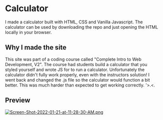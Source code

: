 # Calculator
I made a calculator built with HTML, CSS and Vanilla Javascript.  The calculator can be used by downloading the repo and just opening the HTML locally in your browser.

## Why I made the site 
This site was part of a coding course called "Complete Intro to Web Development, V2". The course had students build a calculator that you styled yourself and wrote JS for to run a calculator. Unfortunately the calculator didn't fully work properly, even with the instructors solution! I went back and changed the .js file so the calculator would function a bit better. This was much harder than expected to get working correctly. 
'>.<.

## Preview

[![Screen-Shot-2022-01-21-at-11-28-30-AM.png](https://i.postimg.cc/25VbhWgj/Screen-Shot-2022-01-21-at-11-28-30-AM.png)](https://postimg.cc/LqF8MJHG)
